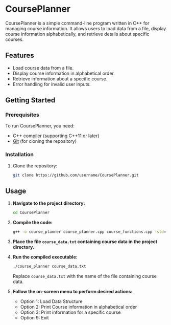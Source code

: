 # CoursePlanner

CoursePlanner is a simple command-line program written in C++ for managing course information. It allows users to load data from a file, display course information alphabetically, and retrieve details about specific courses.

## Features

- Load course data from a file.
- Display course information in alphabetical order.
- Retrieve information about a specific course.
- Error handling for invalid user inputs.

## Getting Started

### Prerequisites

To run CoursePlanner, you need:

- C++ compiler (supporting C++11 or later)
- [Git](https://git-scm.com/) (for cloning the repository)

### Installation

1. Clone the repository:

   ```bash
   git clone https://github.com/username/CoursePlanner.git
   
## Usage

1. **Navigate to the project directory:**

    ```bash
    cd CoursePlanner
    ```

2. **Compile the code:**

    ```bash
    g++ -o course_planner course_planner.cpp course_functions.cpp -std=c++11
    ```

3. **Place the file `course_data.txt` containing course data in the project directory.**

4. **Run the compiled executable:**

    ```bash
    ./course_planner course_data.txt
    ```

    Replace `course_data.txt` with the name of the file containing course data.

5. **Follow the on-screen menu to perform desired actions:**

    - Option 1: Load Data Structure
    - Option 2: Print Course information in alphabetical order
    - Option 3: Print information for a specific course
    - Option 9: Exit
